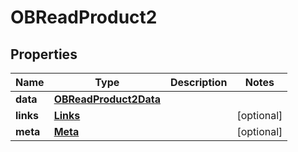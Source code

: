 
# OBReadProduct2

## Properties
Name | Type | Description | Notes
------------ | ------------- | ------------- | -------------
**data** | [**OBReadProduct2Data**](OBReadProduct2Data.md) |  | 
**links** | [**Links**](Links.md) |  |  [optional]
**meta** | [**Meta**](Meta.md) |  |  [optional]



